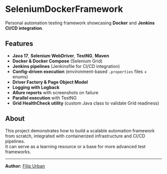 # SeleniumDockerFramework

Personal automation testing framework showcasing **Docker** and **Jenkins CI/CD integration**.

## Features
- **Java 17**, **Selenium WebDriver**, **TestNG**, **Maven**
- **Docker & Docker Compose** (Selenium Grid)
- **Jenkins pipelines** (Jenkinsfile for CI/CD integration)
- **Config-driven execution** (environment-based `.properties` files + enums)
- **Driver Factory & Page Object Model**
- **Logging with Logback**
- **Allure reports** with screenshots on failure
- **Parallel execution** with TestNG
- **Grid HealthCheck utility** (custom Java class to validate Grid readiness)

## About
This project demonstrates how to build a scalable automation framework from scratch, 
integrated with containerized infrastructure and CI/CD pipelines.  
It can serve as a learning resource or a base for more advanced test frameworks.

---
**Author:** [Filip Urban](https://github.com/UrbanFilip)
